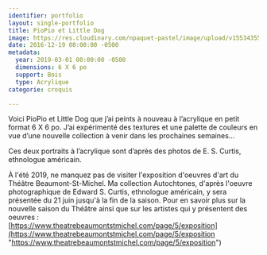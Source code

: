 ```yaml
---
identifier: portfolio
layout: single-portfolio
title: PioPio et Little Dog
image: https://res.cloudinary.com/npaquet-pastel/image/upload/v1553435551/53838544_2278310105771557_1165851898788446208_n.jpg
date: 2016-12-19 00:00:00 -0500
metadata:
  year: 2019-03-01 00:00:00 -0500
  dimensions: 6 X 6 po
  support: Bois
  type: Acrylique
categorie: croquis

---
```

Voici PioPio et Little Dog que j’ai peints à nouveau à l’acrylique en petit format 6 X 6 po. J’ai expérimenté des textures et une palette de couleurs en vue d’une nouvelle collection à venir dans les prochaines semaines...   
  
Ces deux portraits à l’acrylique sont d’après des photos de E. S. Curtis, ethnologue américain.

À l'été 2019, ne manquez pas de visiter l'exposition d'oeuvres d'art du Théâtre Beaumont-St-Michel. Ma collection Autochtones, d'après l'oeuvre photographique de Edward S. Curtis, ethnologue américain, y sera présentée du 21 juin jusqu'à la fin de la saison. Pour en savoir plus sur la nouvelle saison du Théâtre ainsi que sur les artistes qui y présentent des oeuvres :   
[https://www.theatrebeaumontstmichel.com/page/5/exposition](https://www.theatrebeaumontstmichel.com/page/5/exposition "https://www.theatrebeaumontstmichel.com/page/5/exposition")
